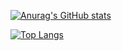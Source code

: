 [![Anurag's GitHub stats](https://github-readme-stats.vercel.app/api?username=toffeenutlatte&count_private=true&show_icons=true&theme=synthwave)](https://github.com/anuraghazra/github-readme-stats)

[![Top Langs](https://github-readme-stats.vercel.app/api/top-langs/?username=toffeenutlatte)](https://github.com/anuraghazra/github-readme-stats)
